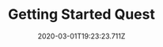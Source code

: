 ---
templateKey: blog-post
featuredpost: false
date: 2020-03-01T19:23:23.711Z
featuredimage: /img/quest_bg1.png
imgBg: quest_bg1
title: Getting Started Quest
description: If you want to become a farmer you have to start with the basics. Use your hoe to till the soil then use a seed packet on the tilled soil to sow a crop. Water every day until the crop is ready for harvest.
reward: 100'
tags:
  - starter
  - farming
  - Parsnip
  - quest
---